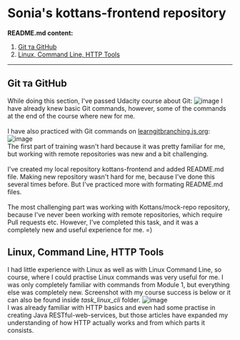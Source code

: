# Sonia's kottans-frontend repository
**README.md content:**
1. [Git та GitHub](#git-та-github)
2. [Linux, Command Line, HTTP Tools](#linux-command-line-http-tools)
---
## Git та GitHub
While doing this section, I've passed Udacity course about Git:
![image](https://user-images.githubusercontent.com/93663923/180432891-c96781e6-d369-4f96-8c52-b8823bce21a6.png)
I have already knew basic Git commands, however, some of the commands at the end of the course where new for me.\
\
I have also practiced with Git commands on [learngitbranching.js.org](https://learngitbranching.js.org/):
![image](https://user-images.githubusercontent.com/93663923/180433522-15d148c3-89ff-4f33-8af1-2d4bafd8613b.png)
\
The first part of training wasn't hard because it was pretty familiar for me, but working with remote repositories was new and a bit challenging.\
\
I've created my local repository kottans-frontend and added README.md file. Making new repository wasn't hard for me, because I've done this several times before. But I've practiced more with formating README.md files.\
\
The most challenging part was working with Kottans/mock-repo repository, because I've never been working with remote repositories, which require Pull requests etc. However, I've completed this task, and it was a completely new and useful experience for me. =)

## Linux, Command Line, HTTP Tools
I had little experience with Linux as well as with Linux Command Line, so course, where I could practise Linux commands was very useful for me. I was only completely familiar with commands from Module 1, but everything else was completely new. Screenshot with my course success is below or it can also be found inside *task_linux_cli* folder.
![image](https://user-images.githubusercontent.com/93663923/180564155-75cb0e49-c0c1-46db-9cc8-a1502ce20b08.png)
\
I was already familiar with HTTP basics and even had some practise in creating Java RESTful-web-services, but those articles have expanded my understanding of how HTTP actually works and from which parts it consists.
